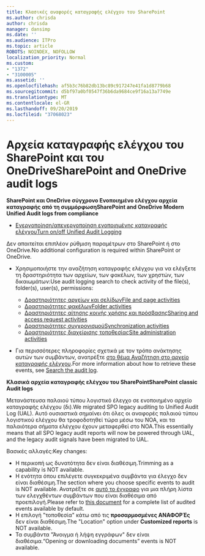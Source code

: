 ```yaml
---
title: Κλασικές αναφορές καταγραφής ελέγχου του SharePoint
ms.author: chrisda
author: chrisda
manager: dansimp
ms.date: ''
ms.audience: ITPro
ms.topic: article
ROBOTS: NOINDEX, NOFOLLOW
localization_priority: Normal
ms.custom:
- "1372"
- "3100005"
ms.assetid: ''
ms.openlocfilehash: af5b3c76b82db13bc89c917247e41fa1d8779b68
ms.sourcegitcommit: d5bf97a0bf0547f36b6da9684ce9f16a13a7749e
ms.translationtype: MT
ms.contentlocale: el-GR
ms.lasthandoff: 09/20/2019
ms.locfileid: "37068023"
---
```

# <a name="sharepoint-and-onedrive-audit-logs"></a><span data-ttu-id="55315-102">Αρχεία καταγραφής ελέγχου του SharePoint και του OneDrive</span><span class="sxs-lookup"><span data-stu-id="55315-102">SharePoint and OneDrive audit logs</span></span>

<span data-ttu-id="55315-103">**SharePoint και OneDrive σύγχρονο Ενοποιημένο ελέγχου αρχεία καταγραφής από τη συμμόρφωση**</span><span class="sxs-lookup"><span data-stu-id="55315-103">**SharePoint and OneDrive Modern Unified Audit logs from compliance**</span></span>

- [<span data-ttu-id="55315-104">Ενεργοποίηση/απενεργοποίηση ενοποιημένης καταγραφής ελέγχου</span><span class="sxs-lookup"><span data-stu-id="55315-104">Turn on/off Unified Audit Logging</span></span>](https://docs.microsoft.com/office365/securitycompliance/turn-audit-log-search-on-or-off) 

<span data-ttu-id="55315-105">Δεν απαιτείται επιπλέον ρύθμιση παραμέτρων στο SharePoint ή στο OneDrive.</span><span class="sxs-lookup"><span data-stu-id="55315-105">No additional configuration is required within SharePoint or OneDrive.</span></span>

- <span data-ttu-id="55315-106">Χρησιμοποιήστε την αναζήτηση καταγραφής ελέγχου για να ελέγξετε τη δραστηριότητα των αρχείων, των φακέλων, των χρηστών, των δικαιωμάτων:</span><span class="sxs-lookup"><span data-stu-id="55315-106">Use audit logging search to check activity of the file(s), folder(s), user(s), permissions:</span></span>

    - [<span data-ttu-id="55315-107">Δραστηριότητες αρχείων και σελίδων</span><span class="sxs-lookup"><span data-stu-id="55315-107">File and page activities</span></span>](https://docs.microsoft.com/office365/securitycompliance/search-the-audit-log-in-security-and-compliance)
    - [<span data-ttu-id="55315-108">Δραστηριότητες φακέλων</span><span class="sxs-lookup"><span data-stu-id="55315-108">Folder activities</span></span>](https://docs.microsoft.com/office365/securitycompliance/search-the-audit-log-in-security-and-compliance#folder-activities)
    - [<span data-ttu-id="55315-109">Δραστηριότητες αίτησης κοινής χρήσης και πρόσβασης</span><span class="sxs-lookup"><span data-stu-id="55315-109">Sharing and access request activities</span></span>](https://docs.microsoft.com/office365/securitycompliance/search-the-audit-log-in-security-and-compliance#sharing-and-access-request-activities)
    - [<span data-ttu-id="55315-110">Δραστηριότητες συγχρονισμού</span><span class="sxs-lookup"><span data-stu-id="55315-110">Synchronization activities</span></span>](https://docs.microsoft.com/office365/securitycompliance/search-the-audit-log-in-security-and-compliance#synchronization-activities)
    - [<span data-ttu-id="55315-111">Δραστηριότητες διαχείρισης τοποθεσίας</span><span class="sxs-lookup"><span data-stu-id="55315-111">Site administration activities</span></span>](https://docs.microsoft.com/office365/securitycompliance/search-the-audit-log-in-security-and-compliance#site-administration-activities)
- <span data-ttu-id="55315-112">Για περισσότερες πληροφορίες σχετικά με τον τρόπο ανάκτησης αυτών των συμβάντων, ανατρέξτε [στο θέμα Αναζήτηση στο αρχείο καταγραφής ελέγχου](https://docs.microsoft.com/office365/securitycompliance/search-the-audit-log-in-security-and-compliance#search-the-audit-log).</span><span class="sxs-lookup"><span data-stu-id="55315-112">For more information about how to retrieve these events, see [Search the audit log](https://docs.microsoft.com/office365/securitycompliance/search-the-audit-log-in-security-and-compliance#search-the-audit-log).</span></span>

<span data-ttu-id="55315-113">**Κλασικά αρχεία καταγραφής ελέγχου του SharePoint**</span><span class="sxs-lookup"><span data-stu-id="55315-113">**SharePoint classic Audit logs**</span></span>

<span data-ttu-id="55315-114">Μετανάστευσα παλαιού τύπου λογιστικό έλεγχο σε ενοποιημένο αρχείο καταγραφής ελέγχου (δι).</span><span class="sxs-lookup"><span data-stu-id="55315-114">We migrated SPO legacy auditing to Unified Audit Log (UAL).</span></span> <span data-ttu-id="55315-115">Αυτό ουσιαστικά σημαίνει ότι όλες οι αναφορές παλαιού τύπου λογιστικού ελέγχου θα τροφοδοτηθεί τώρα μέσω του ΝΟΑ, και τα παλαιότερα σήματα ελέγχου έχουν μεταφερθεί στο ΝΟΑ.</span><span class="sxs-lookup"><span data-stu-id="55315-115">This essentially means that all SPO legacy audit reports will now be powered through UAL, and the legacy audit signals have been migrated to UAL.</span></span>

<span data-ttu-id="55315-116">Βασικές αλλαγές:</span><span class="sxs-lookup"><span data-stu-id="55315-116">Key changes:</span></span>

- <span data-ttu-id="55315-117">Η περικοπή ως δυνατότητα δεν είναι διαθέσιμη.</span><span class="sxs-lookup"><span data-stu-id="55315-117">Trimming as a capability is NOT available.</span></span>
- <span data-ttu-id="55315-118">Η ενότητα όπου επιλέγετε συγκεκριμένα συμβάντα για έλεγχο δεν είναι διαθέσιμη.</span><span class="sxs-lookup"><span data-stu-id="55315-118">The section where you choose specific events to audit is NOT available.</span></span> <span data-ttu-id="55315-119">Ανατρέξτε σε [αυτό το έγγραφο](https://docs.microsoft.com/office365/securitycompliance/search-the-audit-log-in-security-and-compliance) για μια πλήρη λίστα των ελεγχθέντων συμβάντων που είναι διαθέσιμα από προεπιλογή.</span><span class="sxs-lookup"><span data-stu-id="55315-119">Please refer to [this document](https://docs.microsoft.com/office365/securitycompliance/search-the-audit-log-in-security-and-compliance) for a complete list of audited events available by default.</span></span>
- <span data-ttu-id="55315-120">Η επιλογή "τοποθεσία" κάτω από τις **προσαρμοσμένες ΑΝΑΦΟΡΈς** δεν είναι διαθέσιμη.</span><span class="sxs-lookup"><span data-stu-id="55315-120">The "Location" option under **Customized reports** is NOT available.</span></span> 
- <span data-ttu-id="55315-121">Τα συμβάντα "Άνοιγμα ή λήψη εγγράφων" δεν είναι διαθέσιμα.</span><span class="sxs-lookup"><span data-stu-id="55315-121">“Opening or downloading documents” events is NOT available.</span></span> 


